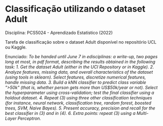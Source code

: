 # Classificação utilizando o dataset Adult

Disciplina: PCS5024 - Aprendizado Estatístico (2022)

Tarefa de classificação sobre o dataset Adult disponível no repositório UCL ou Kaggle.

Enunciado:
_To be handed until June 7 in edisciplinas: a write-up, two pages long at most, in pdf format, describing the results obtained in the following task:_
_1. Get the dataset Adult (either in the UCI Repository or in Kaggle)._
_2. Analyze features, missing data, and overall characteristics of the dataset (using tools in sklearn). Select features, discretize numerical features, handle missing data._
_3. Build a kNN classifier to predict class variable ">50k" (that is, whether person gets more than US$50k/year or not). Select the hyperparameter using cross-validation; test the final classifier using a holdout dataset._
_4. Repeat (3) using three other classification techniques (for instance, neural network, classification tree, random forest, boosted trees, SVM, Naive Bayes)._
_5. Present accuracy, precision and recall for the best classifier in (3) and in (4)._
_6. Extra points: repeat (3) using a Multi-Layer Perceptron._

